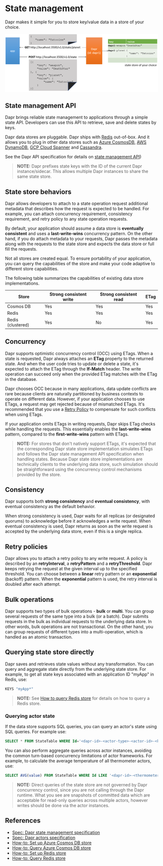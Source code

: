 # State management 

Dapr makes it simple for you to store key/value data in a store of your choice.

![State management](../../images/state_management.png)

## State management API

Dapr brings reliable state management to applications through a simple state API. Developers can use this API to retrieve, save and delete states by keys.

Dapr data stores are pluggable. Dapr ships with [Redis](https://redis.io
) out-of-box. And it allows you to plug in other data stores such as [Azure CosmosDB](https://azure.microsoft.com/services/cosmos-db/), [AWS DynamoDB](https://aws.amazon.com/DynamoDB
), [GCP Cloud Spanner](https://cloud.google.com/spanner
) and [Cassandra](http://cassandra.apache.org/).

See the Dapr API specification for details on [state management API](../../reference/api/state.md))

> **NOTE:** Dapr prefixes state keys with the ID of the current Dapr instance/sidecar. This allows multiple Dapr instances to share the same state store.

## State store behaviors
Dapr allows developers to attach to a state operation request additional metadata that describes how the request is expected to be handled. For example, you can attach concurrency requirement, consistency requirement, and retry policy to any state operation requests.

By default, your application should assume a data store is **eventually consistent** and uses a **last-write-wins** concurrency pattern. On the other hand, if you do attach metadata to your requests, Dapr passes the metadata along with the requests to the state store and expects the data store or full fill the requests.

Not all stores are created equal. To ensure portability of your application, you can query the capabilities of the store and make your code adaptive to different store capabilities.

The following table summarizes the capabilities of existing data store implementations.

Store | Strong consistent write | Strong consistent read | ETag|
----|----|----|----
Cosmos DB | Yes | Yes | Yes
Redis | Yes | Yes | Yes
Redis (clustered)| Yes | No | Yes

## Concurrency
Dapr supports optimistic concurrency control (OCC) using ETags. When a state is requested, Dapr always attaches an **ETag** property to the returned state. And when the user code tries to update or delete a state, it's expected to attach the ETag through the **If-Match** header. The write operation can succeed only when the provided ETag matches with the ETag in the database.

Dapr chooses OCC because in many applications, data update conflicts are rare because clients are naturally partitioned by business contexts to operate on different data. However, if your application chooses to use ETags, a request may get rejected because of mismatched ETags. It's recommended that you use a [Retry Policy](#Retry-Policies) to compensate for such conflicts when using ETags.

If your application omits ETags in writing requests, Dapr skips ETag checks while handling the requests. This essentially enables the **last-write-wins** pattern, compared to the **first-write-wins** pattern with ETags.

> **NOTE:** For stores that don't natively support ETags, it's expected that the corresponding Dapr state store implementation simulates ETags and follows the Dapr state management API specification when handling states. Because Dapr state store implementations are technically clients to the underlying data store, such simulation should be straightforward using the concurrency control mechanisms provided by the store.

## Consistency
Dapr supports both **strong consistency** and **eventual consistency**, with eventual consistency as the default behavior.

When strong consistency is used, Dapr waits for all replicas (or designated quorums) to acknowledge before it acknowledges a write request. When eventual consistency is used, Dapr returns as soon as the write request is accepted by the underlying data store, even if this is a single replica. 

## Retry policies
Dapr allows you to attach a retry policy to any write request. A policy is described by an **retryInterval**, a **retryPattern** and a **retryThreshold**. Dapr keeps retrying the request at the given interval up to the specified threshold. You can choose between a **linear** retry pattern or an **exponential** (backoff) pattern. When the **exponential** pattern is used, the retry interval is doubled after each attempt. 

## Bulk operations

Dapr supports two types of bulk operations - **bulk** or **multi**. You can group several requests of the same type into a bulk (or a batch). Dapr submits requests in the bulk as individual requests to the underlying data store. In other words, bulk operations are not transactional. On the other hand, you can group requests of different types into a multi-operation, which is handled as an atomic transaction.

## Querying state store directly

Dapr saves and retrieves state values without any transformation. You can query and aggregate state directly from the underlying state store. For example, to get all state keys associated with an application ID "myApp" in Redis, use:

```bash
KEYS "myApp*"
```

> **NOTE:** See [How to query Redis store](../../howto/query-state-store/query-redis-store.md) for details on how to query a Redis store.
> 
### Querying actor state

If the data store supports SQL queries, you can query an actor's state using SQL queries. For example use:

```sql
SELECT * FROM StateTable WHERE Id='<dapr-id>-<actor-type>-<actor-id>-<key>'
```

You can also perform aggregate queries across actor instances, avoiding the common turn-based concurrency limitations of actor frameworks. For example, to calculate the average temperature of all thermometer actors, use:

```sql
SELECT AVG(value) FROM StateTable WHERE Id LIKE '<dapr-id>-<thermometer>-*-temperature'
```

> **NOTE:** Direct queries of the state store are not governed by Dapr concurrency control, since you are not calling through the Dapr runtime. What you see are snapshots of committed data which are acceptable for read-only queries across multiple actors, however writes should be done via the actor instances.

## References
* [Spec: Dapr state management specification](../../reference/api/state.md)
* [Spec: Dapr actors specification](../../reference/api/actors.md)
* [How-to: Set up Azure Cosmos DB store](../../howto/setup-state-store/setup-azure-cosmosdb.md)
* [How-to: Query Azure Cosmos DB store](../../howto/query-state-store/query-cosmosdb-store.md) 
* [How-to: Set up Redis store](../../howto/setup-state-store/setup-redis.md)
* [How-to: Query Redis store](../../howto/query-state-store/query-redis-store.md) 
